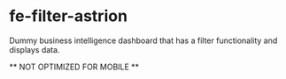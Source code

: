 # fe-filter-astrion

Dummy business intelligence dashboard that has a filter functionality and displays data.

** NOT OPTIMIZED FOR MOBILE **
